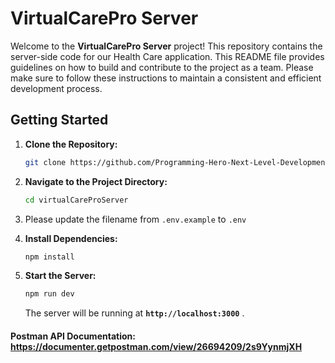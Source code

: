 # **VirtualCarePro Server**

Welcome to the **VirtualCarePro Server** project! This repository contains the server-side code for our Health Care application. This README file provides guidelines on how to build and contribute to the project as a team. Please make sure to follow these instructions to maintain a consistent and efficient development process.

## **Getting Started**

1. **Clone the Repository:**
    
    ```bash
    git clone https://github.com/Programming-Hero-Next-Level-Development/health-care-server.git
    ```
    
2. **Navigate to the Project Directory:**
    
    ```bash
    cd virtualCareProServer
    ```
    
3. Please update the filename from `.env.example` to `.env`
4. **Install Dependencies:**
    
    ```bash
    npm install
    ```
    
5. **Start the Server:**
    
    ```bash
    npm run dev
    ```
    
    The server will be running at **`http://localhost:3000`** .
    




#### Postman API Documentation: https://documenter.getpostman.com/view/26694209/2s9YynmjXH
